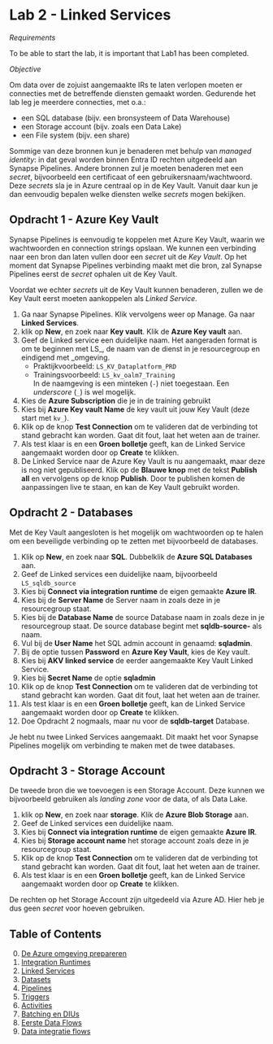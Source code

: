 # Lab 2 - Linked Services

*Requirements*

To be able to start the lab, it is important that Lab1 has been completed.

*Objective*

Om data over de zojuist aangemaakte IRs te laten verlopen moeten er connecties met de betreffende diensten gemaakt worden. Gedurende het lab leg je meerdere connecties, met o.a.:

* een SQL database (bijv. een bronsysteem of Data Warehouse)
* een Storage account (bijv. zoals een Data Lake)
* een File system (bijv. een share)

Sommige van deze bronnen kun je benaderen met behulp van *managed identity*: in dat geval worden binnen Entra ID rechten uitgedeeld aan Synapse Pipelines. Andere bronnen zul je moeten benaderen met een *secret*, bijvoorbeeld een certificaat of een gebruikersnaam/wachtwoord. Deze *secrets* sla je in Azure centraal op in de Key Vault. Vanuit daar kun je dan eenvoudig bepalen welke diensten welke *secrets* mogen bekijken.

## Opdracht 1 - Azure Key Vault

Synapse Pipelines is eenvoudig te koppelen met Azure Key Vault, waarin we wachtwoorden en connection strings opslaan. We kunnen een verbinding naar een bron dan laten vullen door een *secret* uit de *Key Vault*. Op het moment dat Synapse Pipelines verbinding maakt met die bron, zal Synapse Pipelines eerst de *secret* ophalen uit de Key Vault.

Voordat we echter *secrets* uit de Key Vault kunnen benaderen, zullen we de Key Vault eerst moeten aankoppelen als *Linked Service*.

1. Ga naar Synapse Pipelines. Klik vervolgens weer op Manage. Ga naar **Linked Services**.
2. klik op **New**, en zoek naar **Key vault**. Klik de **Azure Key vault** aan.
3. Geef de Linked service een duidelijke naam. Het aangeraden format is om te beginnen met LS_, de naam van de dienst in je resourcegroup en eindigend met _omgeving.
   * Praktijkvoorbeeld: `LS_KV_Dataplatform_PRD`
   * Trainingsvoorbeeld: `LS_kv_oalm7_Training`  
     In de naamgeving is een minteken (`-`) niet toegestaan. Een *underscore* (`_`) is wel mogelijk.
4. Kies de **Azure Subscription** die je in de training gebruikt
5. Kies bij **Azure Key vault Name** de key vault uit jouw Key Vault (deze start met `kv_`).
6. Klik op de knop **Test Connection** om te valideren dat de verbinding tot stand gebracht kan worden. Gaat dit fout, laat het weten aan de trainer.
7. Als test klaar is en een **Groen bolletje** geeft, kan de Linked Service aangemaakt worden door op **Create** te klikken.
8. De Linked Service naar de Azure Key Vault is nu aangemaakt, maar deze is nog niet gepubliseerd. Klik op de **Blauwe knop** met de tekst **Publish all** en vervolgens op de knop **Publish**. Door te publishen komen de aanpassingen live te staan, en kan de Key Vault gebruikt worden.

## Opdracht 2 - Databases

Met de Key Vault aangesloten is het mogelijk om wachtwoorden op te halen om een beveiligde verbinding op te zetten met bijvoorbeeld de databases.

1. Klik op **New**, en zoek naar **SQL**. Dubbelklik de **Azure SQL Databases** aan.
2. Geef de Linked services een duidelijke naam, bijvoorbeeld `LS_sqldb_source`
3. Kies bij **Connect via integration runtime** de eigen gemaakte **Azure IR**.
4. Kies bij de **Server Name** de Server naam in zoals deze in je resourcegroup staat.
5. Kies bij de **Database Name** de source Database naam in zoals deze in je resourcegroup staat. De source database begint met **sqldb-source-** als naam.
6. Vul bij de **User Name** het SQL admin account in genaamd: **sqladmin**.
7. Bij de optie tussen **Password** en **Azure Key Vault**, kies de Key vault.
8. Kies bij **AKV linked service** de eerder aangemaakte Key Vault Linked Service.
9. Kies bij **Secret Name** de optie **sqladmin**
10. Klik op de knop **Test Connection** om te valideren dat de verbinding tot stand gebracht kan worden. Gaat dit fout, laat het weten aan de trainer.
11. Als test klaar is en een **Groen bolletje** geeft, kan de Linked Service aangemaakt worden door op **Create** te klikken.
12. Doe Opdracht 2 nogmaals, maar nu voor de **sqldb-target** Database.

Je hebt nu twee Linked Services aangemaakt. Dit maakt het voor Synapse Pipelines mogelijk om verbinding te maken met de twee databases.

## Opdracht 3 - Storage Account

De tweede bron die we toevoegen is een Storage Account. Deze kunnen we bijvoorbeeld gebruiken als *landing zone* voor de data, of als Data Lake.

1. klik op **New**, en zoek naar **storage**. Klik de **Azure Blob Storage** aan.
2. Geef de Linked services een duidelijke naam.
3. Kies bij **Connect via integration runtime** de eigen gemaakte **Azure IR**.
4. Kies bij **Storage account name** het storage account zoals deze in je resourcegroup staat.
5. Klik op de knop **Test Connection** om te valideren dat de verbinding tot stand gebracht kan worden. Gaat dit fout, laat het weten aan de trainer.
6. Als test klaar is en een **Groen bolletje** geeft, kan de Linked Service aangemaakt worden door op **Create** te klikken.

De rechten op het Storage Account zijn uitgedeeld via Azure AD. Hier heb je dus geen *secret* voor hoeven gebruiken.

## Table of Contents

0. [De Azure omgeving prepareren](../0Prep/LabVoorbereiding0.md)
1. [Integration Runtimes](../Lab1/LabInstructions1.md)
2. [Linked Services](../Lab2/LabInstructions2.md)
3. [Datasets](../Lab3/LabInstructions3.md)
4. [Pipelines](../Lab4/LabInstructions4.md)
5. [Triggers](../Lab5/LabInstructions5.md)
6. [Activities](../Lab6/LabInstructions6.md)
7. [Batching en DIUs](../Lab7/LabInstructions7.md)
8. [Eerste Data Flows](../Lab8/LabInstructions8.md)
9. [Data integratie flows](../Lab9/LabInstructions9.md)
